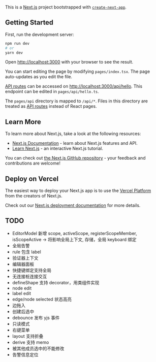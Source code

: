 This is a [Next.js](https://nextjs.org/) project bootstrapped with [`create-next-app`](https://github.com/vercel/next.js/tree/canary/packages/create-next-app).

## Getting Started

First, run the development server:

```bash
npm run dev
# or
yarn dev
```

Open [http://localhost:3000](http://localhost:3000) with your browser to see the result.

You can start editing the page by modifying `pages/index.tsx`. The page auto-updates as you edit the file.

[API routes](https://nextjs.org/docs/api-routes/introduction) can be accessed on [http://localhost:3000/api/hello](http://localhost:3000/api/hello). This endpoint can be edited in `pages/api/hello.ts`.

The `pages/api` directory is mapped to `/api/*`. Files in this directory are treated as [API routes](https://nextjs.org/docs/api-routes/introduction) instead of React pages.

## Learn More

To learn more about Next.js, take a look at the following resources:

- [Next.js Documentation](https://nextjs.org/docs) - learn about Next.js features and API.
- [Learn Next.js](https://nextjs.org/learn) - an interactive Next.js tutorial.

You can check out [the Next.js GitHub repository](https://github.com/vercel/next.js/) - your feedback and contributions are welcome!

## Deploy on Vercel

The easiest way to deploy your Next.js app is to use the [Vercel Platform](https://vercel.com/new?utm_medium=default-template&filter=next.js&utm_source=create-next-app&utm_campaign=create-next-app-readme) from the creators of Next.js.

Check out our [Next.js deployment documentation](https://nextjs.org/docs/deployment) for more details.

## TODO

- EditorModel 新增 scope, activeScope, registerScopeMember, isScopeActive -> 将影响全局上下文, 存储，全局 keyboard 绑定
- 全局告警
- rule 包含 label
- 验证器上下文
- 编辑器面板
- 快捷键绑定支持全局
- 无连接桩连接交互
- defineShape 支持 decorator，用类组件实现
- node edit
- label edit
- edge/node selected 状态高亮
- 边拖入
- 创建后选中
- debounce 发布 yjs 事件
- 只读模式
- 右键菜单
- layout 支持折叠
- derive 支持 memo
- 被其他成员选中的不能修改
- 告警信息定位
